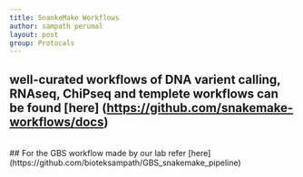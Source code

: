 ```yaml
---
title: SnankeMake Workflows
author: sampath perumal
layout: post
group: Protocals
---
```


## well-curated workflows of DNA varient calling, RNAseq, ChiPseq and templete workflows can be found [here] (https://github.com/snakemake-workflows/docs)
 <br>
## For the GBS workflow made by our lab refer [here](https://github.com/bioteksampath/GBS_snakemake_pipeline)

<!-- It was great scientic meeting the PAG 2020 and bale to meet lot of old friends.
Had some qulaity time in terms of professonla and personal. -->


<!-- Content goes here in the markdown format. The page title should be saved as Year-Month-Day-Title.md in the _posts folder when draft is complete to publish -->
